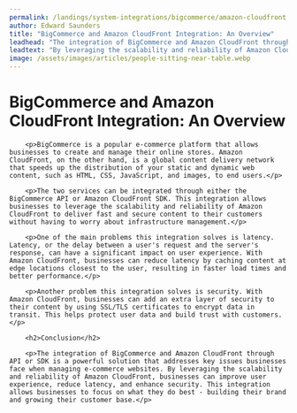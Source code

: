 ```yaml
---
permalink: /landings/system-integrations/bigcommerce/amazon-cloudfront
author: Edward Saunders
title: "BigCommerce and Amazon CloudFront Integration: An Overview"
leadhead: "The integration of BigCommerce and Amazon CloudFront through API or SDK is a powerful solution that addresses key issues businesses face when managing e-commerce websites"
leadtext: "By leveraging the scalability and reliability of Amazon CloudFront, businesses can improve user experience, reduce latency, and enhance security. This integration allows businesses to focus on what they do best - building their brand and growing their customer base."
image: /assets/images/articles/people-sitting-near-table.webp
---
```

<div class="arttext">        <h1>BigCommerce and Amazon CloudFront Integration: An Overview</h1>
        
        <p>BigCommerce is a popular e-commerce platform that allows businesses to create and manage their online stores. Amazon CloudFront, on the other hand, is a global content delivery network that speeds up the distribution of your static and dynamic web content, such as HTML, CSS, JavaScript, and images, to end users.</p>
        
        <p>The two services can be integrated through either the BigCommerce API or Amazon CloudFront SDK. This integration allows businesses to leverage the scalability and reliability of Amazon CloudFront to deliver fast and secure content to their customers without having to worry about infrastructure management.</p>
        
        <p>One of the main problems this integration solves is latency. Latency, or the delay between a user's request and the server's response, can have a significant impact on user experience. With Amazon CloudFront, businesses can reduce latency by caching content at edge locations closest to the user, resulting in faster load times and better performance.</p>
        
        <p>Another problem this integration solves is security. With Amazon CloudFront, businesses can add an extra layer of security to their content by using SSL/TLS certificates to encrypt data in transit. This helps protect user data and build trust with customers.</p>
        
        <h2>Conclusion</h2>
        
        <p>The integration of BigCommerce and Amazon CloudFront through API or SDK is a powerful solution that addresses key issues businesses face when managing e-commerce websites. By leveraging the scalability and reliability of Amazon CloudFront, businesses can improve user experience, reduce latency, and enhance security. This integration allows businesses to focus on what they do best - building their brand and growing their customer base.</p>
</div>